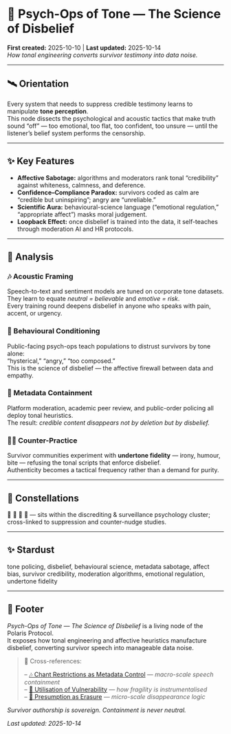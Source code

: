 # 🧠 Psych-Ops of Tone — The Science of Disbelief  
**First created:** 2025-10-10 | **Last updated:** 2025-10-14  
*How tonal engineering converts survivor testimony into data noise.*

---

## 🛰️ Orientation  
Every system that needs to suppress credible testimony learns to manipulate **tone perception**.  
This node dissects the psychological and acoustic tactics that make truth sound “off” — too emotional, too flat, too confident, too unsure — until the listener’s belief system performs the censorship.

---

## ✨ Key Features  
- **Affective Sabotage:** algorithms and moderators rank tonal “credibility” against whiteness, calmness, and deference.  
- **Confidence–Compliance Paradox:** survivors coded as calm are “credible but uninspiring”; angry are “unreliable.”  
- **Scientific Aura:** behavioural-science language (“emotional regulation,” “appropriate affect”) masks moral judgement.  
- **Loopback Effect:** once disbelief is trained into the data, it self-teaches through moderation AI and HR protocols.  

---

## 🚀 Analysis  

### 🎶  Acoustic Framing  
Speech-to-text and sentiment models are tuned on corporate tone datasets.  
They learn to equate *neutral = believable* and *emotive = risk*.  
Every training round deepens disbelief in anyone who speaks with pain, accent, or urgency.  

### 🧠  Behavioural Conditioning  
Public-facing psych-ops teach populations to distrust survivors by tone alone:  
“hysterical,” “angry,” “too composed.”  
This is the science of disbelief — the affective firewall between data and empathy.  

### 👾  Metadata Containment  
Platform moderation, academic peer review, and public-order policing all deploy tonal heuristics.  
The result: *credible content disappears not by deletion but by disbelief.*  

### 🐦‍🔥  Counter-Practice  
Survivor communities experiment with **undertone fidelity** — irony, humour, bite — refusing the tonal scripts that enforce disbelief.  
Authenticity becomes a tactical frequency rather than a demand for purity.  

---

## 🌌 Constellations  
👅 🧠 🔮 🧿 — sits within the discrediting & surveillance psychology cluster; cross-linked to suppression and counter-nudge studies.  

---

## ✨ Stardust  
tone policing, disbelief, behavioural science, metadata sabotage, affect bias, survivor credibility, moderation algorithms, emotional regulation, undertone fidelity  

---

## 🏮 Footer  

*Psych-Ops of Tone — The Science of Disbelief* is a living node of the Polaris Protocol.  
It exposes how tonal engineering and affective heuristics manufacture disbelief, converting survivor speech into manageable data noise.  

> 📡 Cross-references:
> 
> – [🎶 Chant Restrictions as Metadata Control](../../../Disruption_Kit/Big_Picture_Protocols/🧿_Watch_The_Watchers/🎶_chant_restrictions_as_metadata_control.md) — *macro-scale speech containment*  
> – [🧠 Utilisation of Vulnerability](../../../Disruption_Kit/Big_Picture_Protocols/🪬_Radicalisation_Extremism/🧠_utilisation_of_vulnerability.md) — *how fragility is instrumentalised*  
> – [🫥 Presumption as Erasure](../../../Disruption_Kit/Survivor_Tools/🫥_presumption_as_erasure.md) — *micro-scale disappearance logic*  

*Survivor authorship is sovereign. Containment is never neutral.*  

_Last updated: 2025-10-14_
